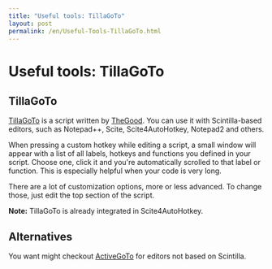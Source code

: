 ```yaml
---
title: "Useful tools: TillaGoTo"
layout: post
permalink: /en/Useful-Tools-TillaGoTo.html
---
```


# Useful tools: TillaGoTo

## TillaGoTo
[TillaGoTo](http://www.autohotkey.com/forum/viewtopic.php?t=41575) is a script written by [TheGood](http://www.autohotkey.net/~TheGood/).
You can use it with Scintilla-based editors, such as Notepad++, Scite, Scite4AutoHotkey, Notepad2 and others.

When pressing a custom hotkey while editing a script, a small window will appear with a list of all labels, hotkeys and functions you defined in your script.
Choose one, click it and you're automatically scrolled to that label or function. This is especially helpful when your code is very long.

There are a lot of customization options, more or less advanced. To change those, just edit the top section of the script.

**Note:** TillaGoTo is already integrated in Scite4AutoHotkey.

## Alternatives
You want might checkout [ActiveGoTo](http://www.autohotkey.com/forum/viewtopic.php?t=11998) for editors not based on Scintilla.
